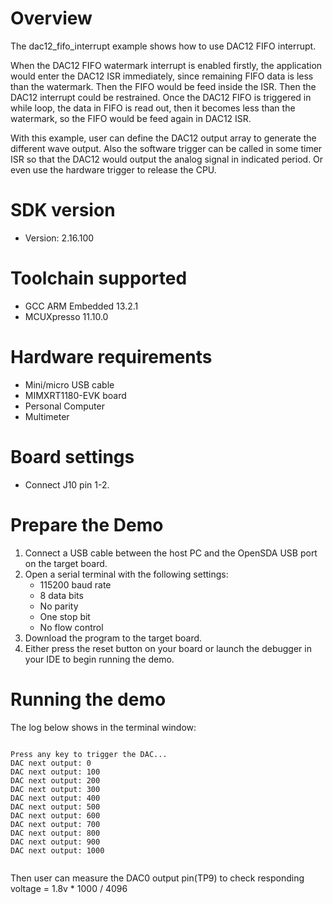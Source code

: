 Overview
========

The dac12_fifo_interrupt example shows how to use DAC12 FIFO interrupt.

When the DAC12 FIFO watermark interrupt is enabled firstly, the application would enter the DAC12 ISR immediately, since remaining FIFO data is less than the watermark. Then the FIFO would be feed inside the ISR. Then the DAC12 interrupt could be restrained. Once the DAC12 FIFO is triggered in while loop, the data in FIFO is read out, then it becomes less than the watermark, so the FIFO would be feed again in DAC12 ISR. 

With this example, user can define the DAC12 output array to generate the different wave output. Also the software trigger can be called in some timer ISR so that the DAC12 would output the analog signal in indicated period. Or even use the hardware trigger to release the CPU.

SDK version
===========
- Version: 2.16.100

Toolchain supported
===================
- GCC ARM Embedded  13.2.1
- MCUXpresso  11.10.0

Hardware requirements
=====================
- Mini/micro USB cable
- MIMXRT1180-EVK board
- Personal Computer
- Multimeter

Board settings
==============
- Connect J10 pin 1-2.

Prepare the Demo
================
1.  Connect a USB cable between the host PC and the OpenSDA USB port on the target board. 
2.  Open a serial terminal with the following settings:
    - 115200 baud rate
    - 8 data bits
    - No parity
    - One stop bit
    - No flow control
3.  Download the program to the target board.
4.  Either press the reset button on your board or launch the debugger in your IDE to begin running the demo.

Running the demo
================
The log below shows in the terminal window:
~~~~~~~~~~~~~~~~~~~~~~~~~~~~~~~~~~~

Press any key to trigger the DAC...
DAC next output: 0
DAC next output: 100
DAC next output: 200
DAC next output: 300
DAC next output: 400
DAC next output: 500
DAC next output: 600
DAC next output: 700
DAC next output: 800
DAC next output: 900
DAC next output: 1000


~~~~~~~~~~~~~~~~~~~~~~~~~~~~~~~~~~~
Then user can measure the DAC0 output pin(TP9) to check responding voltage = 1.8v * 1000 / 4096
